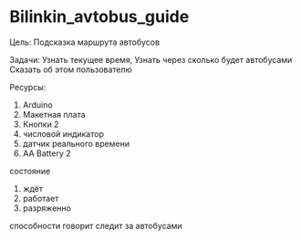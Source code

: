 # Bilinkin_avtobus_guide
Цель: Подсказка маршрута автобусов

Задачи:
Узнать текущее время, 
Узнать через сколько будет автобусами
Сказать об этом пользователю


Ресурсы:

1. Arduino
2. Макетная плата
3. Кнопки 2
4. числовой индикатор
5. датчик реального времени
6. AA Battery 2



состояние  
1.   ждёт
2.   работает
3.   разряженно


способности
говорит
 следит за автобусами

